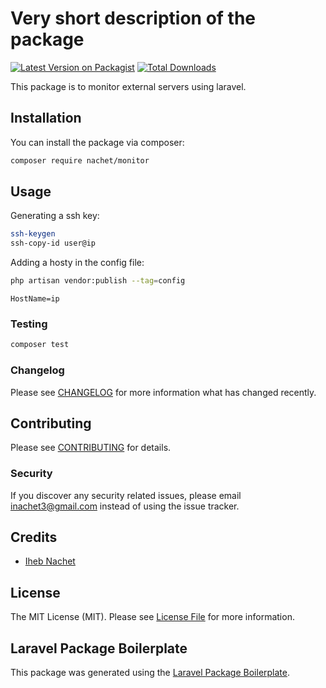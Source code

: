 # Very short description of the package

[![Latest Version on Packagist](https://img.shields.io/packagist/v/nachet/monitor.svg?style=flat-square)](https://packagist.org/packages/nachet/monitor)
[![Total Downloads](https://img.shields.io/packagist/dt/nachet/monitor.svg?style=flat-square)](https://packagist.org/packages/nachet/monitor)


This package is to monitor external servers using laravel.

## Installation

You can install the package via composer:

```bash
composer require nachet/monitor
```

## Usage
Generating a ssh key:
```bash
ssh-keygen
ssh-copy-id user@ip
```

Adding a hosty in the config file:
```bash
php artisan vendor:publish --tag=config
```
```env
HostName=ip
```
### Testing

```bash
composer test
```

### Changelog

Please see [CHANGELOG](CHANGELOG.md) for more information what has changed recently.

## Contributing

Please see [CONTRIBUTING](CONTRIBUTING.md) for details.

### Security

If you discover any security related issues, please email inachet3@gmail.com instead of using the issue tracker.

## Credits

-   [Iheb Nachet](https://github.com/iheb69nachet)


## License

The MIT License (MIT). Please see [License File](LICENSE.md) for more information.

## Laravel Package Boilerplate

This package was generated using the [Laravel Package Boilerplate](https://laravelpackageboilerplate.com).
